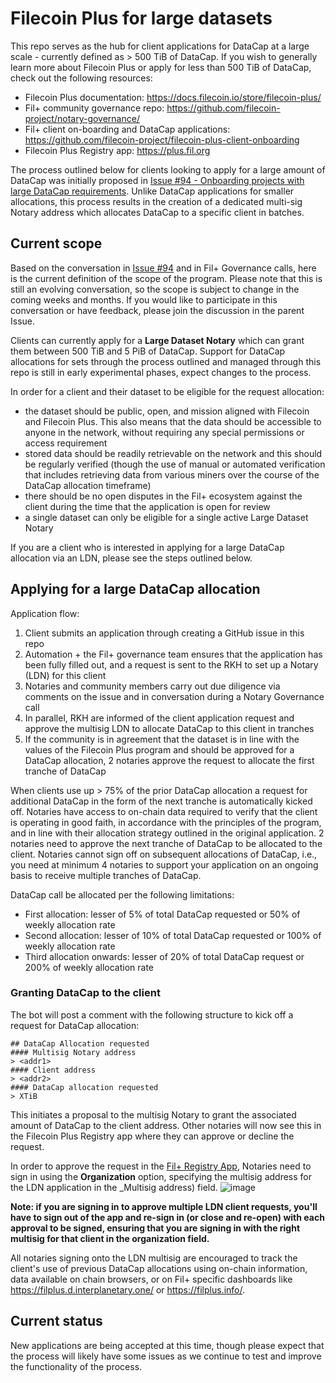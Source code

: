 # Filecoin Plus for large datasets

This repo serves as the hub for client applications for DataCap at a large scale - currently defined as > 500 TiB of DataCap. If you wish to generally learn more about Filecoin Plus or apply for less than 500 TiB of DataCap, check out the following resources: 

- Filecoin Plus documentation: https://docs.filecoin.io/store/filecoin-plus/
- Fil+ community governance repo: https://github.com/filecoin-project/notary-governance/
- Fil+ client on-boarding and DataCap applications: https://github.com/filecoin-project/filecoin-plus-client-onboarding
- Filecoin Plus Registry app: https://plus.fil.org

The process outlined below for clients looking to apply for a large amount of DataCap was initially proposed in [Issue #94 - Onboarding projects with large DataCap requirements](https://github.com/filecoin-project/notary-governance/issues/94). Unlike DataCap applications for smaller allocations, this process results in the creation of a dedicated multi-sig Notary address which allocates DataCap to a specific client in batches. 

## Current scope

Based on the conversation in [Issue #94](https://github.com/filecoin-project/notary-governance/issues/94) and in Fil+ Governance calls, here is the current definition of the scope of the program. Please note that this is still an evolving conversation, so the scope is subject to change in the coming weeks and months. If you would like to participate in this conversation or have feedback, please join the discussion in the parent Issue. 

Clients can currently apply for a **Large Dataset Notary** which can grant them between 500 TiB and 5 PiB of DataCap. Support for DataCap allocations for 
sets through the process outlined and managed through this repo is still in early experimental phases, expect changes to the process.

In order for a client and their dataset to be eligible for the request allocation: 

- the dataset should be public, open, and mission aligned with Filecoin and Filecoin Plus. This also means that the data should be accessible to anyone in the network, without requiring any special permissions or access requirement
- stored data should be readily retrievable on the network and this should be regularly verified (though the use of manual or automated verification that includes retrieving data from various miners over the course of the DataCap allocation timeframe)
- there should be no open disputes in the Fil+ ecosystem against the client during the time that the application is open for review
- a single dataset can only be eligible for a single active Large Dataset Notary 

If you are a client who is interested in applying for a large DataCap allocation via an LDN, please see the steps outlined below.

## Applying for a large DataCap allocation

Application flow: 

1. Client submits an application through creating a GitHub issue in this repo
2. Automation + the Fil+ governance team ensures that the application has been fully filled out, and a request is sent to the RKH to set up a Notary (LDN) for this client
3. Notaries and community members carry out due diligence via comments on the issue and in conversation during a Notary Governance call
4. In parallel, RKH are informed of the client application request and approve the multisig LDN to allocate DataCap to this client in tranches
6. If the community is in agreement that the dataset is in line with the values of the Filecoin Plus program and should be approved for a DataCap allocation, 2 notaries approve the request to allocate the first tranche of DataCap

When clients use up > 75% of the prior DataCap allocation a request for additional DataCap in the form of the next tranche is automatically kicked off. Notaries have access to on-chain data required to verify that the client is operating in good faith, in accordance with the principles of the program, and in line with their allocation strategy outlined in the original application. 2 notaries need to approve the next tranche of DataCap to be allocated to the client. Notaries cannot sign off on subsequent allocations of DataCap, i.e., you need at minimum 4 notaries to support your application on an ongoing basis to receive multiple tranches of DataCap. 

DataCap call be allocated per the following limitations:

- First allocation: lesser of 5% of total DataCap requested or 50% of weekly allocation rate
- Second allocation: lesser of 10% of total DataCap requested or 100% of weekly allocation rate
- Third allocation onwards: lesser of 20% of total DataCap request or 200% of weekly allocation rate

### Granting DataCap to the client
The bot will post a comment with the following structure to kick off a request for DataCap allocation:

```
## DataCap Allocation requested
#### Multisig Notary address
> <addr1>
#### Client address
> <addr2>
#### DataCap allocation requested
> XTiB
```

This initiates a proposal to the multisig Notary to grant the associated amount of DataCap to the <addr2> client address. Other notaries will now see this in the Filecoin Plus Registry app where they can approve or decline the request. 
  
In order to approve the request in the [Fil+ Registry App](https://plus.fil.org/), Notaries need to sign in using the **Organization** option, specifying the multisig address for the LDN application in the _Multisig address) field. ![image](https://user-images.githubusercontent.com/2343218/128241146-75080e52-260b-4831-86be-b9a72ad7188f.png)

**Note: if you are signing in to approve multiple LDN client requests, you'll have to sign out of the app and re-sign in (or close and re-open) with each approval to be signed, ensuring that you are signing in with the right multisig for that client in the organization field.** 
  
All notaries signing onto the LDN multisig are encouraged to track the client's use of previous DataCap allocations using on-chain information, data available on chain browsers, or on Fil+ specific dashboards like https://filplus.d.interplanetary.one/ or https://filplus.info/.
  
## Current status

New applications are being accepted at this time, though please expect that the process will likely have some issues as we continue to test and improve the functionality of the process.
